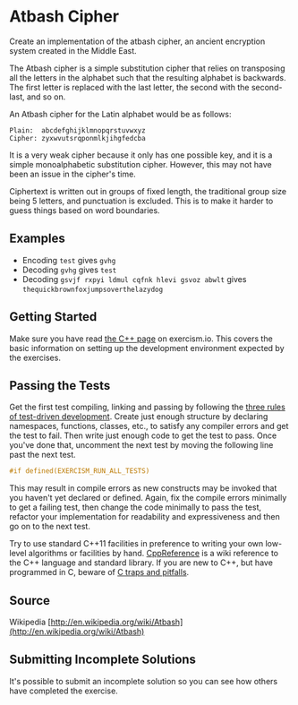 # Atbash Cipher

Create an implementation of the atbash cipher, an ancient encryption system created in the Middle East.

The Atbash cipher is a simple substitution cipher that relies on
transposing all the letters in the alphabet such that the resulting
alphabet is backwards. The first letter is replaced with the last
letter, the second with the second-last, and so on.

An Atbash cipher for the Latin alphabet would be as follows:

```text
Plain:  abcdefghijklmnopqrstuvwxyz
Cipher: zyxwvutsrqponmlkjihgfedcba
```

It is a very weak cipher because it only has one possible key, and it is
a simple monoalphabetic substitution cipher. However, this may not have
been an issue in the cipher's time.

Ciphertext is written out in groups of fixed length, the traditional group size
being 5 letters, and punctuation is excluded. This is to make it harder to guess
things based on word boundaries.

## Examples

- Encoding `test` gives `gvhg`
- Decoding `gvhg` gives `test`
- Decoding `gsvjf rxpyi ldmul cqfnk hlevi gsvoz abwlt` gives `thequickbrownfoxjumpsoverthelazydog`

## Getting Started

Make sure you have read [the C++ page](http://exercism.io/languages/cpp) on
exercism.io.  This covers the basic information on setting up the development
environment expected by the exercises.

## Passing the Tests

Get the first test compiling, linking and passing by following the [three
rules of test-driven development](http://butunclebob.com/ArticleS.UncleBob.TheThreeRulesOfTdd).
Create just enough structure by declaring namespaces, functions, classes,
etc., to satisfy any compiler errors and get the test to fail.  Then write
just enough code to get the test to pass.  Once you've done that,
uncomment the next test by moving the following line past the next test.

```C++
#if defined(EXERCISM_RUN_ALL_TESTS)
```

This may result in compile errors as new constructs may be invoked that
you haven't yet declared or defined.  Again, fix the compile errors minimally
to get a failing test, then change the code minimally to pass the test,
refactor your implementation for readability and expressiveness and then
go on to the next test.

Try to use standard C++11 facilities in preference to writing your own
low-level algorithms or facilities by hand.  [CppReference](http://en.cppreference.com/)
is a wiki reference to the C++ language and standard library.  If you
are new to C++, but have programmed in C, beware of
[C traps and pitfalls](http://www.slideshare.net/LegalizeAdulthood/c-traps-and-pitfalls-for-c-programmers).

## Source

Wikipedia [http://en.wikipedia.org/wiki/Atbash](http://en.wikipedia.org/wiki/Atbash)

## Submitting Incomplete Solutions
It's possible to submit an incomplete solution so you can see how others have completed the exercise.
